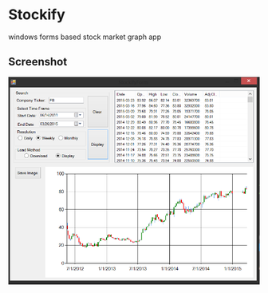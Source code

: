 # Stockify
windows forms based stock market graph app

## Screenshot

![screenshot](/screenshots/1.png)
